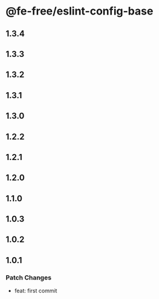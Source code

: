 # @fe-free/eslint-config-base

## 1.3.4

## 1.3.3

## 1.3.2

## 1.3.1

## 1.3.0

## 1.2.2

## 1.2.1

## 1.2.0

## 1.1.0

## 1.0.3

## 1.0.2

## 1.0.1

### Patch Changes

- feat: first commit
